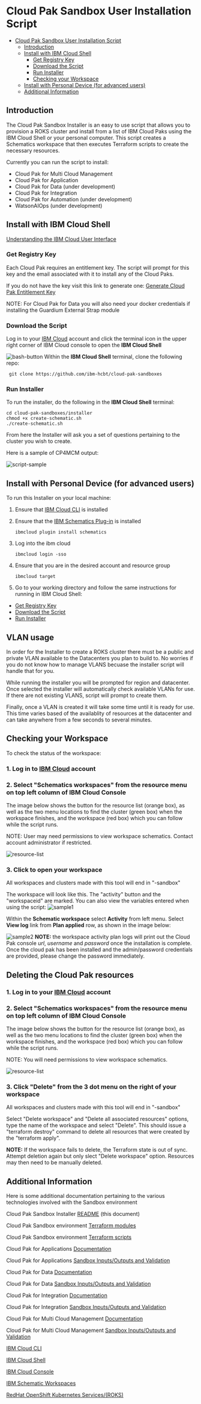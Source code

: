 # Cloud Pak Sandbox User Installation Script

- [Cloud Pak Sandbox User Installation Script](#cloud-pak-sandbox-user-installation-script)
  - [Introduction](#introduction)
  - [Install with IBM Cloud Shell](#install-with-ibm-cloud-shell)
    - [Get Registry Key](#get-registry-key)
    - [Download the Script](#download-the-script)
    - [Run Installer](#run-installer)
    - [Checking your Workspace](#checking-your-workspace)
  - [Install with Personal Device (for advanced users)](#install-with-personal-device-for-advanced-users)
  - [Additional Information](#additional-information)

## **Introduction**

The Cloud Pak Sandbox Installer is an easy to use script that allows you to provision a ROKS cluster and install from a list of IBM Cloud Paks using the IBM Cloud Shell or your personal computer. This script creates a Schematics workspace that then executes Terraform scripts to create the necessary resources.

Currently you can run the script to install:

- Cloud Pak for Multi Cloud Management
- Cloud Pak for Application
- Cloud Pak for Data (under development)
- Cloud Pak for Integration
- Cloud Pak for Automation (under development)
- WatsonAIOps (under development)

## **Install with IBM Cloud Shell**

[Understanding the IBM Cloud User Interface](https://cloud.ibm.com/docs/overview?topic=overview-ui)

### Get Registry Key

Each Cloud Pak requires an entitlement key. The script will prompt for this key and the email associated with it to install any of the Cloud Paks.

If you do not have the key visit this link to generate one:
[Generate Cloud Pak Entitlement Key](https://myibm.ibm.com/products-services/containerlibrary)

NOTE: For Cloud Pak for Data you will also need your docker credentials if installing the Guardium External Strap module

### Download the Script

Log in to your [IBM Cloud](http://cloud.ibm.com) account and click the terminal icon in the upper right corner of IBM Cloud console to open the **IBM Cloud Shell** 

![bash-button](./images/bash-symbol.png)
Within the **IBM Cloud Shell** terminal, clone the following repo:

     git clone https://github.com/ibm-hcbt/cloud-pak-sandboxes

### Run Installer

To run the installer, do the following in the **IBM Cloud Shell** terminal:

    cd cloud-pak-sandboxes/installer
    chmod +x create-schematic.sh
    ./create-schematic.sh

From here the Installer will ask you a set of questions pertaining to the cluster you wish to create. 

Here is a sample of CP4MCM output:

![script-sample](./images/sample-script.png)

## **Install with Personal Device (for advanced users)**

To run this Installer on your local machine:

1. Ensure that [IBM Cloud CLI](https://cloud.ibm.com/docs/cli?topic=cli-install-ibmcloud-cli) is installed
   
2. Ensure that the [IBM Schematics Plug-in](https://cloud.ibm.com/docs/schematics?topic=schematics-setup-cli) is installed
   
   `ibmcloud plugin install schematics`
3. Log into the ibm cloud 
   
   `ibmcloud login -sso`
4. Ensure that you are in the desired account and resource group 
   
   `ibmcloud target`

5. Go to your working directory and follow the same instructions for running in IBM Cloud Shell:

- [Get Registry Key](#get-registry-key)
- [Download the Script](#download-the-script)
- [Run Installer](#run-installer)

## VLAN usage

In order for the Installer to create a ROKS cluster there must be a public and private VLAN available to the Datacenters you plan to build to.  No worries if you do not know how to manage VLANS becuase the installer script will handle that for you.  

While running the installer you will be prompted for region and datacenter. Once selected the installer will automatically check available VLANs for use.  If there are not existing VLANS, script will prompt to create them.

Finally, once a VLAN is created it will take some time until it is ready for use. This time varies based of the availablity of resources at the datacenter and can take anywhere from a few seconds to several minutes.

## Checking your Workspace

To check the status of the workspace:

### 1. Log in to [IBM Cloud](http://cloud.ibm.com) account
### 2. Select "Schematics workspaces" from the resource menu on top left column of IBM Cloud Console

The image below shows the button for the resource list (orange box), as well as the two menu locations to find the cluster (green box) when the workspace finishes, and the workspace (red box) which you can follow while the script runs. 

NOTE: User may need permissions to view workspace schematics. Contact account administrator if restricted.

![resource-list](./images/resource-list.png)

### 3. Click to open your workspace
All workspaces and clusters made with this tool will end in "-sandbox"

The workspace will look like this. The "activity" button and the "workspaceid" are marked. You can also view the variables entered when using the script:
![sample1](./images/activity-location.png)

Within the **Schematic workspace** select **Activity** from left menu. Select **View log** link from **Plan applied** row, as shown in the image below:

![sample2](./images/activity-log.png)
**NOTE:** the workspace activity plan logs will print out the Cloud Pak console *url*, *username* and *password* once the installation is complete. Once the cloud pak has been installed and the admin/password credentials are provided, please change the password immediately.  

## Deleting the Cloud Pak resources

### 1. Log in to your [IBM Cloud](http://cloud.ibm.com) account
### 2. Select "Schematics workspaces" from the resource menu on top left column of IBM Cloud Console

The image below shows the button for the resource list (orange box), as well as the two menu locations to find the cluster (green box) when the workspace finishes, and the workspace (red box) which you can follow while the script runs. 

NOTE: You will need permissions to view workspace schematics.

![resource-list](./images/resource-list.png)

### 3. Click "Delete" from the 3 dot menu on the right of your workspace
All workspaces and clusters made with this tool will end in "-sandbox"

Select "Delete workspace" and "Delete all associated resources" options, type the name of the workspace and select "Delete".  This should issue a "terraform destroy" command to delete all resources that were created by the "terraform apply".  

**NOTE:** If the workspace fails to delete, the Terraform state is out of sync.  Attempt deletion again but only slect "Delete workspace" option.  Resources may then need to be manually deleted.

## Additional Information

Here is some additional documentation pertaining to the various technologies involved with the Sandbox environment

Cloud Pak Sandbox Installer [README](https://github.com/ibm-hcbt/cloud-pak-sandboxes/blob/master/installer/README.md) (this document)

Cloud Pak Sandbox environment [Terraform modules](https://github.com/ibm-hcbt/terraform-ibm-cloud-pak)

Cloud Pak Sandbox environment [Terraform scripts](https://github.com/ibm-hcbt/cloud-pak-sandboxes/blob/master/terraform)

Cloud Pak for Applications [Documentation](https://www.ibm.com/cloud/cloud-pak-for-applications) 

Cloud Pak for Applications [Sandbox Inputs/Outputs and Validation](https://github.com/ibm-hcbt/cloud-pak-sandboxes/blob/master/terraform/cp4app/README.md) 

Cloud Pak for Data [Documentation](https://www.ibm.com/products/cloud-pak-for-data) 

Cloud Pak for Data [Sandbox Inputs/Outputs and Validation](https://github.com/ibm-hcbt/cloud-pak-sandboxes/blob/master/terraform/cp4data/README.md) 

Cloud Pak for Integration [Documentation](https://www.ibm.com/cloud/cloud-pak-for-integration) 

Cloud Pak for Integration [Sandbox Inputs/Outputs and Validation](https://github.com/ibm-hcbt/cloud-pak-sandboxes/blob/master/terraform/cp4int/README.md) 

Cloud Pak for Multi Cloud Management [Documentation](https://www.ibm.com/cloud/cloud-pak-for-management) 

Cloud Pak for Multi Cloud Management [Sandbox Inputs/Outputs and Validation](https://github.com/ibm-hcbt/cloud-pak-sandboxes/blob/master/terraform/cp4mcm/README.md) 

[IBM Cloud CLI](https://cloud.ibm.com/docs/cli?topic=cli-install-ibmcloud-cli)

[IBM Cloud Shell](https://www.ibm.com/cloud/cloud-shell)

[IBM Cloud Console](https://cloud.ibm.com/docs/overview?topic=overview-ui)

[IBM Schematic Workspaces](http://github.com)

[RedHat OpenShift Kubernetes Services/(ROKS)](https://developer.ibm.com/recipes/tutorials/planning-redhat-openshift-deployment-on-ibm-cloud/)

